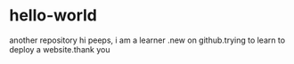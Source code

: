 # hello-world
another repository
hi peeps,
          i am a learner .new on github.trying to learn to deploy a website.thank you
